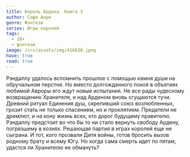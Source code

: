 ```yaml
---
title: Король Ардена. Книга 3
author: Софи Анри
genre: Фэнтези
series: Игры королей
tags:
  - 18+
  - фэнтези
image: /src/assets/img/416630.jpeg
have: true
read: true
---
```

Рэндаллу удалось вспомнить прошлое с помощью камня души на обручальном перстне. Но вместо долгожданного покоя в объятиях любимой Авроры его ждут новые испытания. Не все рады чудесному возвращению Хранителя, и над Арденом вновь сгущаются тучи. Древний ритуал Единения душ, скрепивший союз возлюбленных, грозит стать не только спасением, но и проклятием. Предатели не дремлют, и на кону жизнь всех, кто дорог будущему правителю. Рэндаллу предстоит во что бы то ни стало вернуть свободу Ардену, погрязшему в кознях. Решающая партия в играх королей еще не сыграна. И тот, кого прозвали Дитя войны, готов бросить вызов родному брату и всему Югу. Но когда сама смерть идет по пятам, удастся ли Хранителю ее обмануть?
